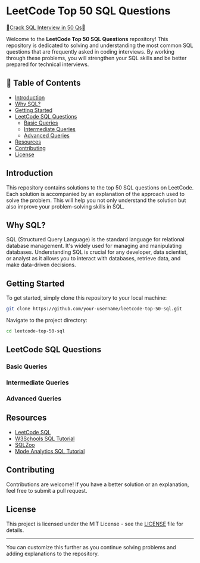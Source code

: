 # LeetCode Top 50 SQL Questions

[🎯Crack SQL Interview in 50 Qs🎯](https://leetcode.com/studyplan/top-sql-50/)

Welcome to the **LeetCode Top 50 SQL Questions** repository! This repository is dedicated to solving and understanding the most common SQL questions that are frequently asked in coding interviews. By working through these problems, you will strengthen your SQL skills and be better prepared for technical interviews.

## 📝 Table of Contents

- [Introduction](#introduction)
- [Why SQL?](#why-sql)
- [Getting Started](#getting-started)
- [LeetCode SQL Questions](#leetcode-sql-questions)
  - [Basic Queries](#basic-queries)
  - [Intermediate Queries](#intermediate-queries)
  - [Advanced Queries](#advanced-queries)
- [Resources](#resources)
- [Contributing](#contributing)
- [License](#license)

## Introduction

This repository contains solutions to the top 50 SQL questions on LeetCode. Each solution is accompanied by an explanation of the approach used to solve the problem. This will help you not only understand the solution but also improve your problem-solving skills in SQL.

## Why SQL?

SQL (Structured Query Language) is the standard language for relational database management. It's widely used for managing and manipulating databases. Understanding SQL is crucial for any developer, data scientist, or analyst as it allows you to interact with databases, retrieve data, and make data-driven decisions.

## Getting Started

To get started, simply clone this repository to your local machine:

```bash
git clone https://github.com/your-username/leetcode-top-50-sql.git
```

Navigate to the project directory:

```bash
cd leetcode-top-50-sql
```

## LeetCode SQL Questions

### Basic Queries

### Intermediate Queries

### Advanced Queries

## Resources

- [LeetCode SQL](https://leetcode.com/studyplan/top-sql-50/)
- [W3Schools SQL Tutorial](https://www.w3schools.com/sql/)
- [SQLZoo](https://sqlzoo.net/)
- [Mode Analytics SQL Tutorial](https://mode.com/sql-tutorial/)

## Contributing

Contributions are welcome! If you have a better solution or an explanation, feel free to submit a pull request.

## License

This project is licensed under the MIT License - see the [LICENSE](LICENSE) file for details.

---

You can customize this further as you continue solving problems and adding explanations to the repository.
